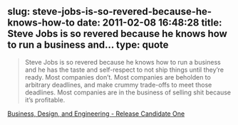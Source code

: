 slug: steve-jobs-is-so-revered-because-he-knows-how-to
date: 2011-02-08 16:48:28
title: Steve Jobs is so revered because he knows how to run a business and...
type: quote
---

> Steve Jobs is so revered because he knows how to run a business and he has the taste and self-respect to not ship things until they’re ready. Most companies don’t. Most companies are beholden to arbitrary deadlines, and make crummy trade-offs to meet those deadlines. Most companies are in the business of selling shit because it’s profitable.

[Business, Design, and Engineering - Release Candidate One](http://releasecandidateone.com/240:business_design_and_engineering)
